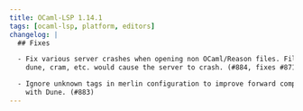 ```yaml
---
title: OCaml-LSP 1.14.1
tags: [ocaml-lsp, platform, editors]
changelog: |
  ## Fixes

  - Fix various server crashes when opening non OCaml/Reason files. Files such as
    dune, cram, etc. would cause the server to crash. (#884, fixes #871)

  - Ignore unknown tags in merlin configuration to improve forward compatibility
    with Dune. (#883)
---
```


